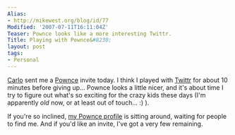 ```yaml
---
Alias:
- http://mikewest.org/blog/id/77
Modified: '2007-07-11T16:11:04Z'
Teaser: Pownce looks like a more interesting Twittr.
Title: Playing with Pownce&#8230;
layout: post
tags:
- Personal
---
```

[Carlo][] sent me a [Pownce][] invite today.  I think I played with [Twittr][] for about 10 minutes before giving up... Pownce looks a little nicer, and it's about time I try to figure out what's so exciting for the crazy kids these days (I'm apparently _old_ now, or at least out of touch... :) ).

If you're so inclined, [my Pownce profile][profile] is sitting around, waiting for people to find me.  And if you'd like an invite, I've got a very few remaining.

[carlo]: http://carlo.zottmann.org/
[pownce]: http://pownce.com/
[profile]: http://pownce.com/mikewest/
[twittr]: http://twittr.com/